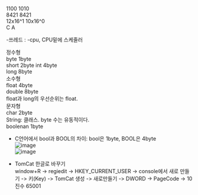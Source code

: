 1100 1010  
8421 8421  
12x16^1 10x16^0  
C    A 

-쓰레드 : 
-cpu, CPU밑에 스케줄러  

정수형  
byte 1byte  
short 2byte 
int 4byte  
long 8byte  
소수형  
float 4byte  
double 8byte  
float과 long의 우선순위는 float.  
문자형  
char 2byte  
String: 클래스. byte 수는 유동적이다.  
boolenan 1byte  
* C언어에서 bool과 BOOL의 차이: bool은 1byte, BOOL은 4byte    
![image](https://user-images.githubusercontent.com/63652571/166619376-d46b8c64-bb15-4e47-a537-c9ae66e8d7ab.png)  
![image](https://user-images.githubusercontent.com/63652571/166619393-d7ddefa9-3806-422c-946b-2f8571bdd840.png)  

- TomCat 한글로 바꾸기  
window+R -> regiedit -> HKEY_CURRENT_USER -> console에서 새로 만들기 -> 키(Key) -> TomCat 생성 -> 새로만들기 -> DWORD -> PageCode -> 10진수 65001  
